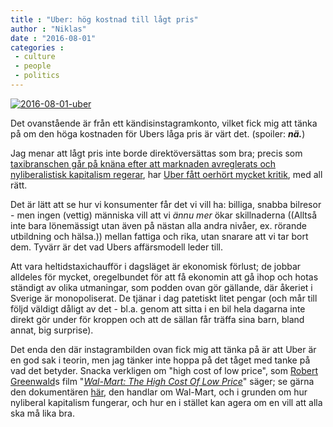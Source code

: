```yaml
---
title : "Uber: hög kostnad till lågt pris"
author : "Niklas"
date : "2016-08-01"
categories : 
 - culture
 - people
 - politics
---
```


[![2016-08-01-uber](https://niklasblog.com/wp-content/2016-08-01-uber.png)](https://niklasblog.com/wp-content/2016-08-01-uber.png)

Det ovanstående är från ett kändisinstagramkonto, vilket fick mig att tänka på om den höga kostnaden för Ubers låga pris är värt det. (spoiler: **_nä._**)

Jag menar att lågt pris inte borde direktöversättas som bra; precis som [taxibranschen går på knäna efter att marknaden avreglerats och nyliberalistisk kapitalism regerar](http://sverigesradio.se/sida/avsnitt/538839?programid=909), har [Uber fått oerhört mycket kritik](http://www.dn.se/debatt/repliker/dags-att-genomskada-uber/), med all rätt.

Det är lätt att se hur vi konsumenter får det vi vill ha: billiga, snabba bilresor - men ingen (vettig) människa vill att vi _ännu mer_ ökar skillnaderna ((Alltså inte bara lönemässigt utan även på nästan alla andra nivåer, ex. rörande utbildning och hälsa.)) mellan fattiga och rika, utan snarare att vi tar bort dem. Tyvärr är det vad Ubers affärsmodell leder till.

Att vara heltidstaxichaufför i dagsläget är ekonomisk förlust; de jobbar alldeles för mycket, oregelbundet för att få ekonomin att gå ihop och hotas ständigt av olika utmaningar, som podden ovan gör gällande, där åkeriet i Sverige är monopoliserat. De tjänar i dag patetiskt litet pengar (och mår till följd väldigt dåligt av det - bl.a. genom att sitta i en bil hela dagarna inte direkt gör under för kroppen och att de sällan får träffa sina barn, bland annat, big surprise).

Det enda den där instagrambilden ovan fick mig att tänka på är att Uber är en god sak i teorin, men jag tänker inte hoppa på det tåget med tanke på vad det betyder. Snacka verkligen om "high cost of low price", som [Robert Greenwald](https://en.wikipedia.org/wiki/Robert_Greenwald)s film "_[Wal-Mart: The High Cost Of Low Price](https://en.wikipedia.org/wiki/Wal-Mart:_The_High_Cost_of_Low_Price)_" säger; se gärna den dokumentären [här](https://www.youtube.com/watch?v=RXmnBbUjsPs), den handlar om Wal-Mart, och i grunden om hur nyliberal kapitalism fungerar, och hur en i stället kan agera om en vill att alla ska må lika bra.
